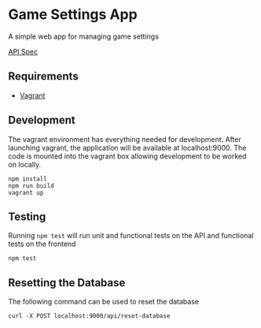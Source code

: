 # Game Settings App

A simple web app for managing game settings

[API Spec](api/README.md)
## Requirements

* [Vagrant](https://www.vagrantup.com/)

## Development
The vagrant environment has everything needed for development. After launching
vagrant, the application will be available at localhost:9000. The code is
mounted into the vagrant box allowing development to be worked on locally.
```
npm install
npm run build
vagrant up
```

## Testing
Running `npm test` will run unit and functional tests on the API and functional tests on the frontend
```
npm test
```

## Resetting the Database
The following command can be used to reset the database
```
curl -X POST localhost:9000/api/reset-database
```

